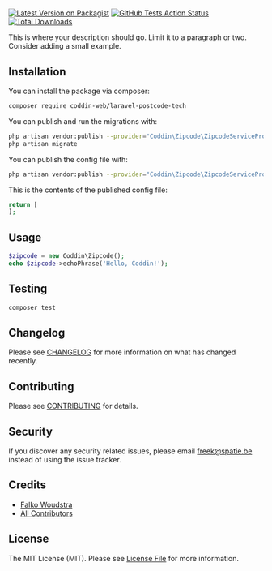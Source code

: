 # 

[![Latest Version on Packagist](https://img.shields.io/packagist/v/coddin-web/laravel-postcode-tech.svg?style=flat-square)](https://packagist.org/packages/spatie/zipcode)
[![GitHub Tests Action Status](https://img.shields.io/github/workflow/status/coddin-web/laravel-postcode-tech/run-tests?label=tests)](https://github.com/spatie/zipcode/actions?query=workflow%3Arun-tests+branch%3Amaster)
[![Total Downloads](https://img.shields.io/packagist/dt/coddin-web/laravel-postcode-tech.svg?style=flat-square)](https://packagist.org/packages/spatie/zipcode)


This is where your description should go. Limit it to a paragraph or two. Consider adding a small example.

## Installation

You can install the package via composer:

```bash
composer require coddin-web/laravel-postcode-tech
```

You can publish and run the migrations with:

```bash
php artisan vendor:publish --provider="Coddin\Zipcode\ZipcodeServiceProvider" --tag="migrations"
php artisan migrate
```

You can publish the config file with:
```bash
php artisan vendor:publish --provider="Coddin\Zipcode\ZipcodeServiceProvider" --tag="config"
```

This is the contents of the published config file:

```php
return [
];
```

## Usage

``` php
$zipcode = new Coddin\Zipcode();
echo $zipcode->echoPhrase('Hello, Coddin!');
```

## Testing

``` bash
composer test
```

## Changelog

Please see [CHANGELOG](CHANGELOG.md) for more information on what has changed recently.

## Contributing

Please see [CONTRIBUTING](CONTRIBUTING.md) for details.

## Security

If you discover any security related issues, please email freek@spatie.be instead of using the issue tracker.

## Credits

- [Falko Woudstra](https://github.com/falko100)
- [All Contributors](../../contributors)

## License

The MIT License (MIT). Please see [License File](LICENSE.md) for more information.
